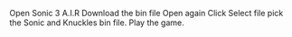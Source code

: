 Open Sonic 3 A.I.R
Download the bin file
Open again
Click Select file
pick the Sonic and Knuckles bin file.
Play the game.
